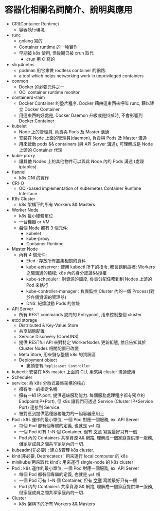 # 容器化相關名詞簡介、說明與應用

- CRI(Container Runtime)
    - 容器執行環境
- runc
    - golang 寫的
    - Container runtime 的一種實作
    - 早期被 k8s 使用, 但後期已被 crun 取代
        - crun 用 C 寫的
- slirp4netns
    - podman 用它來做 rootless container 的網路.
    - a tool which helps networking work in unprivileged containers
- conmon
    - Docker 的必要元件之一
    - OCI container runtime monitor
- containerd-shim
    - Docker Container 的墊片程序. Docker 藉由這東西來呼叫 runc, 藉以建立 Docker Container
    - 用這東西的好處是, Docker Daemon 升級或是掛掉時, 不會影響到 Docker Container
- kubelet
    - Node 上的管理員, 負責與 Pods 及 Master 溝通
    - 安裝在 Node 上面的管理員(daemon), 負責與 Pods 及 Master 溝通
    - 用來啟動 pods && containers (與 API Server 溝通), 可理解成是 Node 上頭的 Container 代理
- kube-proxy
    - 讓其他 Nodes 上的其他物件可以與此 Node 內的 Pods 溝通 (處理 iptables)
- flannel
    - k8s CNI 的實作
- CRI-O
    - OCI-based implementation of Kubernetes Container Runtime Interface
- K8s Cluster
  - k8s 架構下的所有 Workers && Masters
- Worker Node
  - k8s 最小硬體單位
  - 一台機器 or VM
  - 每個 Node 都有 3 個元件:
    - kubelet
    - kube-proxy
    - Container Runtime
- Master Node
  - 內有 4 個元件:
    - Etcd : 存放所有叢集相關的資料
    - kube-apiserver : 使用 kubectl 所下的指令, 都會跑到這裡; Workers 之間溝通的橋樑; k8s 內的身分認證&&授權
    - kube-scheduler : 對資源的調度, 負責分配任務到到 Nodes 上頭的 Pod 來執行
    - kube-controller-manager : 負責監控 Cluster 內的一個 Process(對於各個資源的管理器)
    - DNS: 紀錄啟動 Pods 的位址
- API Server
    - 所有 REST commands 訪問的 Entrypoint, 用來控制整個 cluster
- etcd storage
    - Distributed & Key-Value Store
    - 共享組態配置
    - Service Discovery (CoreDNS)
    - 提供 RESTful API 來對特定 WorkerNodes 更新組態, 並且告知其於 Cluster Nodes 相關配置已改變
    - Meta Store, 用來儲存整個 k8s 的資訊區
    - Deployment object
      - 裏頭會有 `Replicaset Controller`
- kubectl: 安裝在 k8s master 上面的 CLI, 用來與 cluster 溝通使用
- Scheduler
- service: 為 k8s 分散式叢集架構的核心
    - 擁有唯一的指定名稱
    - 擁有一組 IP:port, 提供遠端服務能力. 每個服務處理程序都有獨立的 Endpoint(IP+Port), 但 k8s 讓我們可透過 Service (Cluster IP+Service Port) 連接到 Service
    - 被對應到提供這種服務能力的一組容器應用上
- Pod : k8s 運作的最小單位, 一個 Pod 對應一個服務, ex: API Server
    - 每個 Pod 都有個專屬的定義, 也就是 `yml` 檔
    - 一個 Pod 可有 1~N 個 Container, 但有 [文章](https://medium.com/@C.W.Hu/kubernetes-basic-concept-tutorial-e033e3504ec0) 寫說最好只有一個
    - Pod 內的 Containers 共享資源 && 網路, 理解成一個家庭提供單一服務, 但家庭成員之間共享家庭內的一切.
- kubeadm(非必要) : 建立&管理 k8s cluster.
- kind(非必要, Deprecated) : 用來運行 local computer 的 k8s
- minikube(用來取代 kind): 用來運行 single-node 的 k8s cluster
- Pod : k8s 運作的最小單位, 一個 Pod 對應一個服務, ex: API Server
  - 每個 Pod 都有個專屬的定義, 也就是 `yml` 檔
  - 一個 Pod 可有 1~N 個 Container, 但有 [文章](https://medium.com/@C.W.Hu/kubernetes-basic-concept-tutorial-e033e3504ec0) 寫說最好只有一個
  - Pod 內的 Containers 共享資源 && 網路, 理解成一個家庭提供單一服務, 但家庭成員之間共享家庭內的一切.
- Cluster
  - k8s 架構下的所有 Workers && Masters